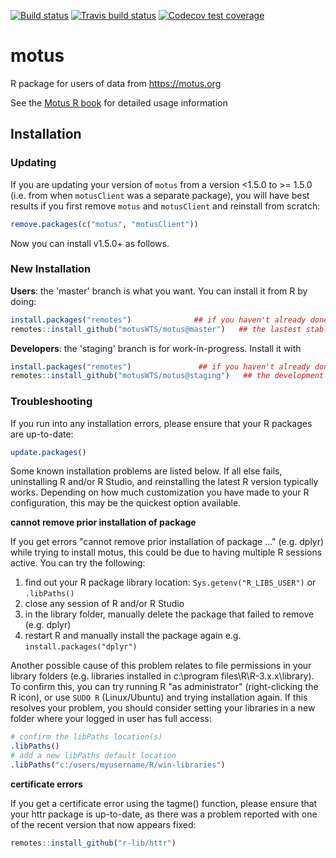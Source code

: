 <!-- badges: start -->
[![Build status](https://ci.appveyor.com/api/projects/status/d33qyiunqjexdepy?svg=true)](https://ci.appveyor.com/project/steffilazerte/motus)
[![Travis build status](https://travis-ci.org/MotusWTS/motus.svg?branch=master)](https://travis-ci.org/MotusWTS/motus)
[![Codecov test coverage](https://codecov.io/gh/MotusWTS/motus/branch/master/graph/badge.svg)](https://codecov.io/gh/MotusWTS/motus?branch=master)
<!-- badges: end -->

# motus
R package for users of data from https://motus.org

See the [Motus R book](https://motus.org/MotusRBook/) for detailed usage information


## Installation

### Updating

If you are updating your version of `motus` from a version <1.5.0 to >= 1.5.0 (i.e. from when `motusClient` was a separate package), you will have best results if you first remove `motus` and `motusClient` and reinstall from scratch:

```R
remove.packages(c("motus", "motusClient"))
```

Now you can install v1.5.0+ as follows.

### New Installation

**Users**: the 'master' branch is what you want.  You can install it
from R by doing:
```R
install.packages("remotes")              ## if you haven't already done this
remotes::install_github("motusWTS/motus@master")   ## the lastest stable version
```

**Developers**: the 'staging' branch is for work-in-progress.  Install it with
```R
install.packages("remotes")               ## if you haven't already done this
remotes::install_github("motusWTS/motus@staging")   ## the development version
```

### Troubleshooting

If you run into any installation errors, please ensure that your R packages are up-to-date:

```R
update.packages()
```

Some known installation problems are listed below. If all else fails, uninstalling R and/or R Studio, and reinstalling the latest R version typically works. Depending on how much customization you have made to your R configuration, this may be the quickest option available.

**cannot remove prior installation of package**

If you get errors "cannot remove prior installation of package ..." (e.g. dplyr) while trying to install motus, this could be due to having multiple R sessions active. You can try the following:

1. find out your R package library location: `Sys.getenv("R_LIBS_USER")` or `.libPaths()`
2. close any session of R and/or R Studio
3. in the library folder, manually delete the package that failed to remove (e.g. dplyr)
4. restart R and manually install the package again e.g. `install.packages("dplyr")`

Another possible cause of this problem relates to file permissions in your library folders (e.g. libraries installed in c:\program files\R\R-3.x.x\library\). To confirm this, you can try running R "as administrator" (right-clicking the R icon), or use `SUDO R`  (Linux/Ubuntu) and trying installation again. If this resolves your problem, you should consider setting your libraries in a new folder where your logged in user has full access:

```R
# confirm the libPaths location(s)
.libPaths()
# add a new libPaths default location
.libPaths("c:/users/myusername/R/win-libraries")
```

**certificate errors**

If you get a certificate error using the tagme() function, please ensure that your httr package is up-to-date, as there was a problem reported with one of the recent version that now appears fixed:

```R
remotes::install_github("r-lib/httr")
```
